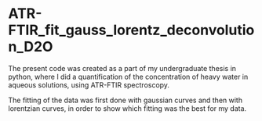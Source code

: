 # ATR-FTIR_fit_gauss_lorentz_deconvolution_D2O
The present code was created as a part of my undergraduate thesis in python, where I did a quantification of the concentration of heavy water in aqueous solutions, using ATR-FTIR spectroscopy.

The fitting of the data was first done with gaussian curves and then with lorentzian curves, in order to show which fitting was the best for my data. 
